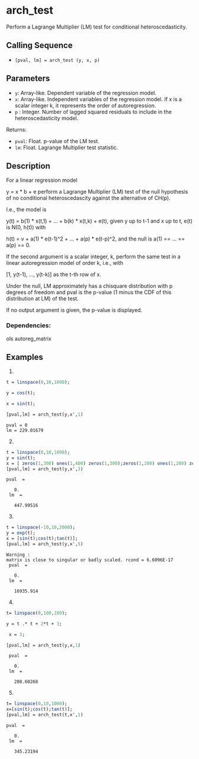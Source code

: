 # arch_test
 Perform a Lagrange Multiplier (LM) test for conditional heteroscedasticity.
## Calling Sequence

- ` [pval, lm] = arch_test (y, x, p) `
## Parameters
- `y`: Array-like. Dependent variable of the regression model.
- `x`: Array-like. Independent variables of the regression model.
         If x is a scalar integer k, it represents the order of autoregression.
- `p` : Integer. Number of lagged squared residuals to include in the heteroscedasticity model.


Returns:
- `pval`: Float. p-value of the LM test.
- `lm`: Float. Lagrange Multiplier test statistic.


## Description
For a linear regression model

y = x * b + e
perform a Lagrange Multiplier (LM) test of the null hypothesis of no conditional heteroscedascity against the alternative of CH(p).

I.e., the model is

y(t) = b(1) * x(t,1) + … + b(k) * x(t,k) + e(t),
given y up to t-1 and x up to t, e(t) is N(0, h(t)) with

h(t) = v + a(1) * e(t-1)^2 + … + a(p) * e(t-p)^2,
and the null is a(1) == … == a(p) == 0.

If the second argument is a scalar integer, k, perform the same test in a linear autoregression model of order k, i.e., with

[1, y(t-1), …, y(t-k)]
as the t-th row of x.

Under the null, LM approximately has a chisquare distribution with p degrees of freedom and pval is the p-value (1 minus the CDF of this distribution at LM) of the test.

If no output argument is given, the p-value is displayed.

### Dependencies: 
ols autoreg_matrix

## Examples
1. 
```scilab
t = linspace(0,10,1000);

y = cos(t);

x = sin(t);

[pval,lm] = arch_test(y,x',1)

```
```output
pval = 0
lm = 229.01679
```

2.
```scilab
t = linspace(0,10,1000);
y = sin(t);
x = [ zeros(1,300) ones(1,400) zeros(1,300);zeros(1,200) ones(1,200) zeros(1,600);zeros(1,100) ones(1,400) zeros(1,500)];
[pval,lm] = arch_test(y,x',3)
```
```output
pval  = 

   0.
 lm  = 

   447.99516

```
3.
```scilab
t = linspace(-10,10,2000);
y = exp(t);
x = [sin(t);cos(t);tan(t)];
[pval,lm] = arch_test(y,x',5)
```
```output
Warning :
matrix is close to singular or badly scaled. rcond = 6.6096E-17
 pval  = 

   0.
 lm  = 

   16935.914

```
4.
```scilab
t= linspace(0,100,100);

y = t .* t + 2*t + 3;

 x = 3;

[pval,lm] = arch_test(y,x,1)

```
```output
 pval  = 

   0.
 lm  = 

   208.60268

```
5.
```scilab
t= linspace(0,10,1000);
x=[sin(t);cos(t);tan(t)];
[pval,lm] = arch_test(t,x',1)
```
```output
pval  = 

   0.
 lm  = 

   345.23194

```
